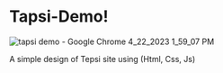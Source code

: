 # Tapsi-Demo!
![tapsi demo - Google Chrome 4_22_2023 1_59_07 PM](https://user-images.githubusercontent.com/125316110/233776157-6c63b11f-8cc6-415d-b616-cc6a0cb02408.png)

A simple design of Tepsi site using (Html, Css, Js)
